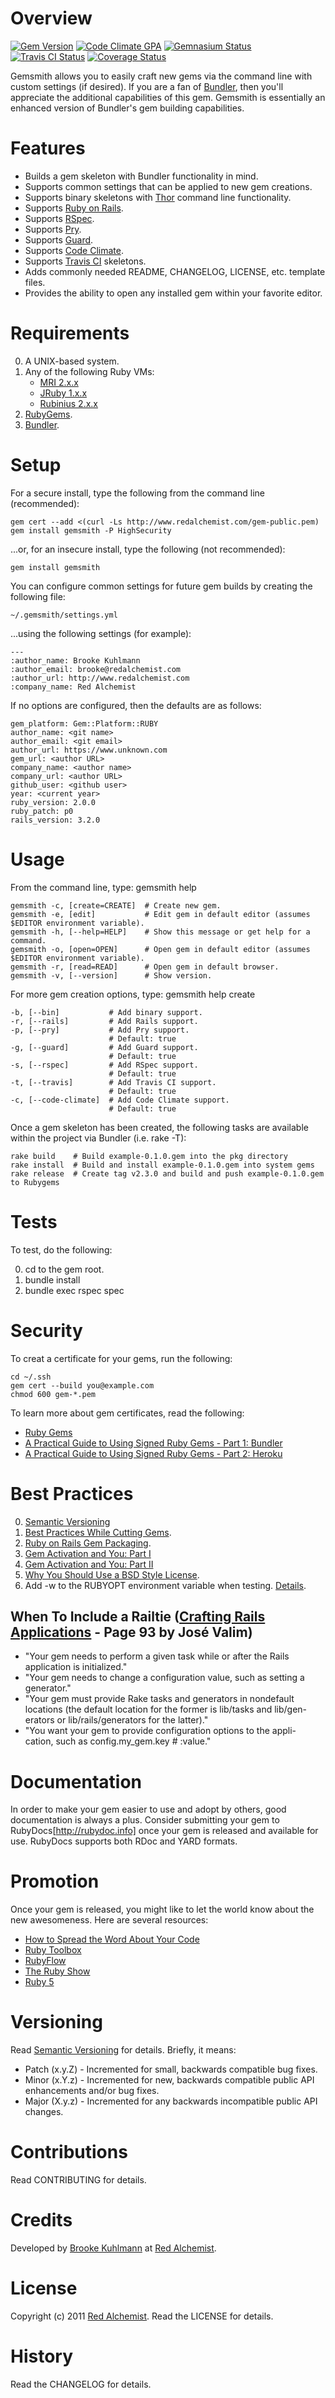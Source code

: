 # Overview

[![Gem Version](https://badge.fury.io/rb/gemsmith.png)](http://badge.fury.io/rb/gemsmith)
[![Code Climate GPA](https://codeclimate.com/github/bkuhlmann/gemsmith.png)](https://codeclimate.com/github/bkuhlmann/gemsmith)
[![Gemnasium Status](https://gemnasium.com/bkuhlmann/gemsmith.png)](https://gemnasium.com/bkuhlmann/gemsmith)
[![Travis CI Status](https://secure.travis-ci.org/bkuhlmann/gemsmith.png)](http://travis-ci.org/bkuhlmann/gemsmith)
[![Coverage Status](https://coveralls.io/repos/bkuhlmann/gemsmith/badge.png)](https://coveralls.io/r/bkuhlmann/gemsmith)

Gemsmith allows you to easily craft new gems via the command line with custom settings (if desired). If you are
a fan of [Bundler](https://github.com/carlhuda/bundler), then you'll appreciate the additional capabilities of this
gem. Gemsmith is essentially an enhanced version of Bundler's gem building capabilities.

# Features

* Builds a gem skeleton with Bundler functionality in mind.
* Supports common settings that can be applied to new gem creations.
* Supports binary skeletons with [Thor](https://github.com/wycats/thor) command line functionality.
* Supports [Ruby on Rails](http://rubyonrails.org).
* Supports [RSpec](http://rspec.info).
* Supports [Pry](http://pryrepl.org).
* Supports [Guard](https://github.com/guard/guard).
* Supports [Code Climate](https://codeclimate.com).
* Supports [Travis CI](http://travis-ci.org) skeletons.
* Adds commonly needed README, CHANGELOG, LICENSE, etc. template files.
* Provides the ability to open any installed gem within your favorite editor.

# Requirements

0. A UNIX-based system.
0. Any of the following Ruby VMs:
    * [MRI 2.x.x](http://www.ruby-lang.org)
    * [JRuby 1.x.x](http://jruby.org)
    * [Rubinius 2.x.x](http://rubini.us)
0. [RubyGems](http://rubygems.org).
0. [Bundler](https://github.com/carlhuda/bundler).

# Setup

For a secure install, type the following from the command line (recommended):

    gem cert --add <(curl -Ls http://www.redalchemist.com/gem-public.pem)
    gem install gemsmith -P HighSecurity

...or, for an insecure install, type the following (not recommended):

    gem install gemsmith

You can configure common settings for future gem builds by creating the following file:

    ~/.gemsmith/settings.yml

...using the following settings (for example):

    ---
    :author_name: Brooke Kuhlmann
    :author_email: brooke@redalchemist.com
    :author_url: http://www.redalchemist.com
    :company_name: Red Alchemist

If no options are configured, then the defaults are as follows:

    gem_platform: Gem::Platform::RUBY
    author_name: <git name>
    author_email: <git email>
    author_url: https://www.unknown.com
    gem_url: <author URL>
    company_name: <author name>
    company_url: <author URL>
    github_user: <github user>
    year: <current year>
    ruby_version: 2.0.0
    ruby_patch: p0
    rails_version: 3.2.0

# Usage

From the command line, type: gemsmith help

    gemsmith -c, [create=CREATE]  # Create new gem.
    gemsmith -e, [edit]           # Edit gem in default editor (assumes $EDITOR environment variable).
    gemsmith -h, [--help=HELP]    # Show this message or get help for a command.
    gemsmith -o, [open=OPEN]      # Open gem in default editor (assumes $EDITOR environment variable).
    gemsmith -r, [read=READ]      # Open gem in default browser.
    gemsmith -v, [--version]      # Show version.

For more gem creation options, type: gemsmith help create

    -b, [--bin]           # Add binary support.
    -r, [--rails]         # Add Rails support.
    -p, [--pry]           # Add Pry support.
                          # Default: true
    -g, [--guard]         # Add Guard support.
                          # Default: true
    -s, [--rspec]         # Add RSpec support.
                          # Default: true
    -t, [--travis]        # Add Travis CI support.
                          # Default: true
    -c, [--code-climate]  # Add Code Climate support.
                          # Default: true

Once a gem skeleton has been created, the following tasks are available within the project via Bundler (i.e. rake -T):

    rake build    # Build example-0.1.0.gem into the pkg directory
    rake install  # Build and install example-0.1.0.gem into system gems
    rake release  # Create tag v2.3.0 and build and push example-0.1.0.gem to Rubygems

# Tests

To test, do the following:

0. cd to the gem root.
0. bundle install
0. bundle exec rspec spec

# Security

To creat a certificate for your gems, run the following:

    cd ~/.ssh
    gem cert --build you@example.com
    chmod 600 gem-*.pem

To learn more about gem certificates, read the following:

* [Ruby Gems](http://guides.rubygems.org/security/#building_gems)
* [A Practical Guide to Using Signed Ruby Gems - Part 1: Bundler](http://blog.meldium.com/home/2013/3/3/signed-rubygems-part)
* [A Practical Guide to Using Signed Ruby Gems - Part 2: Heroku](http://blog.meldium.com/home/2013/3/6/signed-gems-on-heroku)

# Best Practices

0. [Semantic Versioning](http://semver.org)
0. [Best Practices While Cutting Gems](http://rubysource.com/crafting-rubies-best-practices-while-cutting-gems).
0. [Ruby on Rails Gem Packaging](http://weblog.rubyonrails.org/2009/9/1/gem-packaging-best-practices).
0. [Gem Activation and You: Part I](http://erik.hollensbe.org/2013/05/11/gem-activation-and-you)
0. [Gem Activation and You: Part II](http://erik.hollensbe.org/2013/05/15/gem-activation-and-you-part-2-bundler-and-binstubs)
0. [Why You Should Use a BSD Style License](http://www.freebsd.org/doc/en/articles/bsdl-gpl/article.html).
0. Add -w to the RUBYOPT environment variable when testing. [Details](http://avdi.org/devblog/2011/06/23/how-ruby-helps-you-fix-your-broken-code).

## When To Include a Railtie ([Crafting Rails Applications](http://pragprog.com/book/jvrails/crafting-rails-applications) - Page 93 by José Valim)

* "Your gem needs to perform a given task while or after the Rails application is initialized."
* "Your gem needs to change a configuration value, such as setting a generator."
* "Your gem must provide Rake tasks and generators in nondefault locations (the default location for the former is lib/tasks and lib/gen- erators or lib/rails/generators for the latter)."
* "You want your gem to provide configuration options to the appli- cation, such as config.my_gem.key # :value."

# Documentation

In order to make your gem easier to use and adopt by others, good documentation is always a plus. Consider submitting
your gem to RubyDocs[http://rubydoc.info] once your gem is released and available for use. RubyDocs supports both
RDoc and YARD formats.

# Promotion

Once your gem is released, you might like to let the world know about the new awesomeness. Here are several resources:

* [How to Spread the Word About Your Code](https://hacks.mozilla.org/2013/05/how-to-spread-the-word-about-your-code)
* [Ruby Toolbox](https://www.ruby-toolbox.com)
* [RubyFlow](http://www.rubyflow.com)
* [The Ruby Show](http://rubyshow.com)
* [Ruby 5](http://ruby5.envylabs.com)

# Versioning

Read [Semantic Versioning](http://semver.org) for details. Briefly, it means:

* Patch (x.y.Z) - Incremented for small, backwards compatible bug fixes.
* Minor (x.Y.z) - Incremented for new, backwards compatible public API enhancements and/or bug fixes.
* Major (X.y.z) - Incremented for any backwards incompatible public API changes.

# Contributions

Read CONTRIBUTING for details.

# Credits

Developed by [Brooke Kuhlmann](http://www.redalchemist.com) at [Red Alchemist](http://www.redalchemist.com).

# License

Copyright (c) 2011 [Red Alchemist](http://www.redalchemist.com).
Read the LICENSE for details.

# History

Read the CHANGELOG for details.
